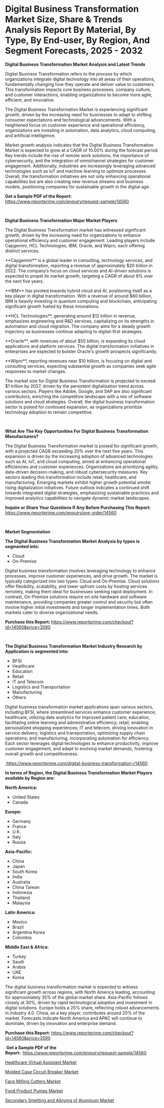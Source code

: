 <p><h1>Digital Business Transformation Market Size, Share & Trends Analysis Report By Material, By Type, By End-user, By Region, And Segment Forecasts, 2025 - 2032</h1></p><p><strong>Digital Business Transformation Market Analysis and Latest Trends</strong></p>
<p><p>Digital Business Transformation refers to the process by which organizations integrate digital technology into all areas of their operations, fundamentally changing how they operate and deliver value to customers. This transformation impacts core business processes, company culture, and customer interactions, enabling organizations to become more agile, efficient, and innovative.</p><p>The Digital Business Transformation Market is experiencing significant growth, driven by the increasing need for businesses to adapt to shifting consumer expectations and technological advancements. With a heightened focus on customer experience and operational efficiency, organizations are investing in automation, data analytics, cloud computing, and artificial intelligence. </p><p>Market growth analysis indicates that the Digital Business Transformation Market is expected to grow at a CAGR of 10.00% during the forecast period. Key trends include the rise of remote work solutions, the importance of cybersecurity, and the integration of omnichannel strategies for customer engagement. Additionally, industries are increasingly leveraging advanced technologies such as IoT and machine learning to optimize processes. Overall, the transformation initiatives are not only enhancing operational capabilities but are also creating new revenue streams and business models, positioning companies for sustainable growth in the digital age.</p></p>
<p><strong>Get a Sample PDF of the Report:&nbsp;</strong> <a href="https://www.reportprime.com/enquiry/request-sample/14560?utm_campaign=2243&utm_medium=2&utm_source=Github&utm_content=ia&utm_term=20032025&utm_id=digital-business-transformation">https://www.reportprime.com/enquiry/request-sample/14560</a></p>
<p>&nbsp;</p>
<p><strong>Digital Business Transformation Major Market Players</strong></p>
<p><p>The Digital Business Transformation market has witnessed significant growth, driven by the increasing need for organizations to enhance operational efficiency and customer engagement. Leading players include Capgemini, HCL Technologies, IBM, Oracle, and Wipro, each offering distinct services.</p><p>**Capgemini** is a global leader in consulting, technology services, and digital transformation, reporting a revenue of approximately $20 billion in 2022. The company’s focus on cloud services and AI-driven solutions is expected to propel its market growth, targeting a CAGR of about 8% over the next five years.</p><p>**IBM** has pivoted towards hybrid cloud and AI, positioning itself as a key player in digital transformation. With a revenue of around $60 billion, IBM is heavily investing in quantum computing and blockchain, anticipating significant growth fueled by these innovations.</p><p>**HCL Technologies**, generating around $12 billion in revenue, emphasizes engineering and R&D services, capitalizing on its strengths in automation and cloud migration. The company aims for a steady growth trajectory as businesses continue adapting to digital-first strategies.</p><p>**Oracle**, with revenues of about $50 billion, is expanding its cloud applications and platform services. The digital transformation initiatives in enterprises are expected to bolster Oracle's growth prospects significantly.</p><p>**Wipro**, reporting revenues near $10 billion, is focusing on digital and consulting services, expecting substantial growth as companies seek agile responses to market changes.</p><p>The market size for Digital Business Transformation is projected to exceed $1 trillion by 2027, driven by the persistent digitalization trend across various sectors. Players like Adobe, Google, and SAP are also significant contributors, enriching the competitive landscape with a mix of software solutions and cloud strategies. Overall, the digital business transformation sector is poised for continued expansion, as organizations prioritize technology adoption to remain competitive.</p></p>
<p>&nbsp;</p>
<p><strong>What Are The Key Opportunities For Digital Business Transformation Manufacturers?</strong></p>
<p><p>The Digital Business Transformation market is poised for significant growth, with a projected CAGR exceeding 20% over the next five years. This expansion is driven by the increasing adoption of advanced technologies such as AI, IoT, and cloud computing, aimed at enhancing operational efficiencies and customer experiences. Organizations are prioritizing agility, data-driven decision-making, and robust cybersecurity measures. Key sectors leading this transformation include retail, healthcare, and manufacturing. Emerging markets exhibit higher growth potential amidst rising digitalization initiatives. Future outlook indicates a continued shift towards integrated digital strategies, emphasizing sustainable practices and improved analytics capabilities to navigate dynamic market landscapes.</p></p>
<p><strong>Inquire or Share Your Questions If Any Before Purchasing This Report:</strong> <a href="https://www.reportprime.com/enquiry/pre-order/14560?utm_campaign=2243&utm_medium=2&utm_source=Github&utm_content=ia&utm_term=20032025&utm_id=digital-business-transformation">https://www.reportprime.com/enquiry/pre-order/14560</a></p>
<p>&nbsp;</p>
<p><strong>Market Segmentation</strong></p>
<p><strong>The Digital Business Transformation Market Analysis by types is segmented into:</strong></p>
<p><ul><li>Cloud</li><li>On-Premise</li></ul></p>
<p><p>Digital business transformation involves leveraging technology to enhance processes, improve customer experiences, and drive growth. The market is typically categorized into two types: Cloud and On-Premise. Cloud solutions offer flexibility, scalability, and lower upfront costs by hosting services remotely, making them ideal for businesses seeking rapid deployment. In contrast, On-Premise solutions require on-site hardware and software maintenance, providing companies greater control and security but often involve higher initial investments and longer implementation times. Both markets cater to diverse organizational needs.</p></p>
<p><strong>Purchase this Report:&nbsp;</strong><a href="https://www.reportprime.com/checkout?id=14560&price=3590&utm_campaign=2243&utm_medium=2&utm_source=Github&utm_content=ia&utm_term=20032025&utm_id=digital-business-transformation">https://www.reportprime.com/checkout?id=14560&price=3590</a></p>
<p>&nbsp;</p>
<p><strong>The Digital Business Transformation Market Industry Research by Application is segmented into:</strong></p>
<p><ul><li>BFSI</li><li>Healthcare</li><li>Education</li><li>Retail</li><li>IT and Telecom</li><li>Logistics and Transportation</li><li>Manufacturing</li><li>Others</li></ul></p>
<p><p>Digital business transformation market applications span various sectors, including BFSI, where streamlined services enhance customer experience; healthcare, utilizing data analytics for improved patient care; education, facilitating online learning and administrative efficiency; retail, enabling personalized shopping experiences; IT and telecom, driving innovation in service delivery; logistics and transportation, optimizing supply chain operations; and manufacturing, incorporating automation for efficiency. Each sector leverages digital technologies to enhance productivity, improve customer engagement, and adapt to evolving market demands, fostering overall growth and competitiveness.</p></p>
<p><a href="https://www.reportprime.com/digital-business-transformation-r14560?utm_campaign=2243&utm_medium=2&utm_source=Github&utm_content=ia&utm_term=20032025&utm_id=digital-business-transformation">&nbsp;https://www.reportprime.com/digital-business-transformation-r14560</a></p>
<p><strong>In terms of Region, the Digital Business Transformation Market Players available by Region are:</strong></p>
<p>
    <p> <strong> North America: </strong>
        <ul>
            <li>United States</li>
            <li>Canada</li>
        </ul>
        </p> 
    <p> <strong> Europe: </strong>
        <ul>
            <li>Germany</li>
            <li>France</li>
            <li>U.K.</li>
            <li>Italy</li>
            <li>Russia</li>
        </ul>
        </p> 
    <p> <strong> Asia-Pacific: </strong>
        <ul>
            <li>China</li>
            <li>Japan</li>
            <li>South Korea</li>
            <li>India</li>
            <li>Australia</li>
            <li>China Taiwan</li>
            <li>Indonesia</li>
            <li>Thailand</li>
            <li>Malaysia</li>
        </ul>
        </p> 
    <p> <strong> Latin America: </strong>
        <ul>
            <li>Mexico</li>
            <li>Brazil</li>
            <li>Argentina Korea</li>
            <li>Colombia</li>
        </ul>
        </p> 
    <p> <strong> Middle East & Africa: </strong>
        <ul>
            <li>Turkey</li>
            <li>Saudi</li>
            <li>Arabia</li>
            <li>UAE</li>
            <li>Korea</li>
        </ul>
    </p>
    </p>
<p><p>The digital business transformation market is expected to witness significant growth across regions, with North America leading, accounting for approximately 35% of the global market share. Asia-Pacific follows closely at 30%, driven by rapid technological adoption and investment in digital solutions. Europe holds a 25% share, reflecting robust advancements in industry 4.0. China, as a key player, contributes around 20% of the market. Forecasts indicate North America and APAC will continue to dominate, driven by innovation and enterprise demand.</p></p>
<p><strong>Purchase this Report: </strong><a href="https://www.reportprime.com/checkout?id=14560&price=3590&utm_campaign=2243&utm_medium=2&utm_source=Github&utm_content=ia&utm_term=20032025&utm_id=digital-business-transformation">https://www.reportprime.com/checkout?id=14560&price=3590</a></p>
<p>&nbsp;<strong>Get a Sample PDF of the Report:&nbsp;&nbsp;</strong><a href="https://www.reportprime.com/enquiry/request-sample/14560?utm_campaign=2243&utm_medium=2&utm_source=Github&utm_content=ia&utm_term=20032025&utm_id=digital-business-transformation">https://www.reportprime.com/enquiry/request-sample/14560</a></p>
<p><strong></strong></p>
<p><p><a href="https://github.com/sahoolipko6f/Market-Research-Report-List-1/blob/main/healthcare-virtual-assistant-market.md?utm_campaign=2243&utm_medium=2&utm_source=Github&utm_content=ia&utm_term=20032025&utm_id=digital-business-transformation">Healthcare Virtual Assistant Market</a></p><p><a href="https://www.linkedin.com/pulse/trend-analysis-molded-case-circuit-breaker-market-expected-1rgnf?utm_campaign=2243&utm_medium=2&utm_source=Github&utm_content=ia&utm_term=20032025&utm_id=digital-business-transformation">Molded Case Circuit Breaker Market</a></p><p><a href="https://www.linkedin.com/pulse/face-milling-cutters-market-trends-prediction-ofthe-mjcof?utm_campaign=2243&utm_medium=2&utm_source=Github&utm_content=ia&utm_term=20032025&utm_id=digital-business-transformation">Face Milling Cutters Market</a></p><p><a href="https://www.linkedin.com/pulse/food-product-pumps-market-trends-2025-2032-analysis-mq2bf?utm_campaign=2243&utm_medium=2&utm_source=Github&utm_content=ia&utm_term=20032025&utm_id=digital-business-transformation">Food Product Pumps Market</a></p><p><a href="https://github.com/iontahoehlct/Market-Research-Report-List-1/blob/main/secondary-smelting-and-alloying-of-aluminum-market.md?utm_campaign=2243&utm_medium=2&utm_source=Github&utm_content=ia&utm_term=20032025&utm_id=digital-business-transformation">Secondary Smelting and Alloying of Aluminum Market</a></p></p>
